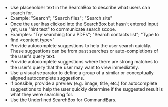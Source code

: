 - Use placeholder text in the SearchBox to describe what users can search for.
- Example: "Search"; "Search files"; "Search site"
- Once the user has clicked into the SearchBox but hasn’t entered input yet, use "hint text" to communicate search scope.
- Examples: "Try searching for a PDFs"; "Search contacts list"; "Type to find \<content type\>"
- Provide autocomplete suggestions to help the user search quickly. These suggestions can be from past searches or auto-completions of the user's query text.
- Provide autocomplete suggestions where there are strong matches to the user's query that the user may want to view immediately.
- Use a visual separator to define a group of a similar or conceptually aligned autocomplete suggestions.
- If possible, provide a preview (e.g. image, title, etc.) for autocomplete suggestions to help the user quickly determine if the suggested result is what they were searching for.
- Use the Underlined SearchBox for CommandBars.

